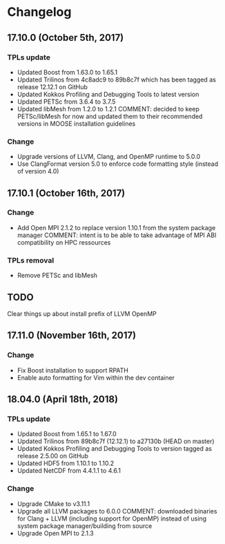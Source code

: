 # Changelog

## 17.10.0 (October 5th, 2017)
### TPLs update
- Updated Boost from 1.63.0 to 1.65.1
- Updated Trilinos from 4c8adc9 to 89b8c7f which has been tagged as release 12.12.1 on GitHub
- Updated Kokkos Profiling and Debugging Tools to latest version
- Updated PETSc from 3.6.4 to 3.7.5
- Updated libMesh from 1.2.0 to 1.2.1
COMMENT: decided to keep PETSc/libMesh for now and updated them to their recommended versions in MOOSE installation guidelines
### Change
- Upgrade versions of LLVM, Clang, and OpenMP runtime to 5.0.0
- Use ClangFormat version 5.0 to enforce code formatting style (instead of version 4.0)

## 17.10.1 (October 16th, 2017)
### Change
- Add Open MPI 2.1.2 to replace version 1.10.1 from the system package manager
COMMENT: intent is to be able to take advantage of MPI ABI compatibility on HPC ressources
### TPLs removal
- Remove PETSc and libMesh
## TODO
Clear things up about install prefix of LLVM OpenMP

## 17.11.0 (November 16th, 2017)
### Change
- Fix Boost installation to support RPATH
- Enable auto formatting for Vim within the dev container

## 18.04.0 (April 18th, 2018)
### TPLs update
- Updated Boost from 1.65.1 to 1.67.0
- Updated Trilinos from 89b8c7f (12.12.1) to a27130b (HEAD on master)
- Updated Kokkos Profiling and Debugging Tools to version tagged as release 2.5.00 on GitHub
- Updated HDF5 from 1.10.1 to 1.10.2
- Updated NetCDF from 4.4.1.1 to 4.6.1
### Change
- Upgrade CMake to v3.11.1
- Upgrade all LLVM packages to 6.0.0
COMMENT: downloaded binaries for Clang + LLVM (including support for OpenMP) instead of using system package manager/building from source
- Upgrade Open MPI to 2.1.3
